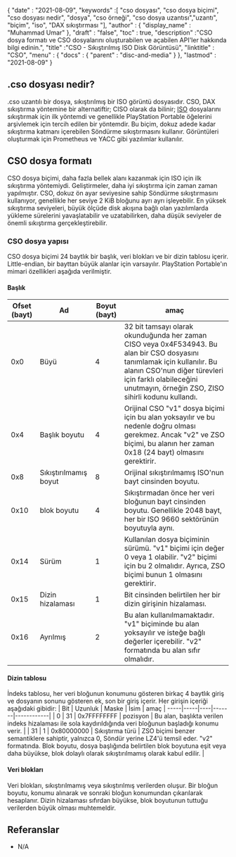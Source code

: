 {
  "date" : "2021-08-09",
  "keywords" :[ "cso dosyası", "cso dosya biçimi", "cso dosyası nedir", "dosya", "cso örneği", "cso dosya uzantısı","uzantı", "biçim", "iso", "DAX sıkıştırması "],
  "author" : {
    "display_name" : "Muhammad Umar"
},
  "draft" : "false",
   "toc" : true,
  "description" :"CSO dosya formatı ve CSO dosyalarını oluşturabilen ve açabilen API'ler hakkında bilgi edinin.",
  "title" :"CSO - Sıkıştırılmış ISO Disk Görüntüsü",
  "linktitle" : "CSO",
  "menu" : {
    "docs" : {
      "parent" : "disc-and-media"
}
},
  "lastmod" : "2021-08-09"
}

## .cso dosyası nedir?

.cso uzantılı bir dosya, sıkıştırılmış bir ISO görüntü dosyasıdır. CSO, DAX sıkıştırma yöntemine bir alternatiftir; CISO olarak da bilinir; [ISO](/tr/compression/iso/) dosyalarını sıkıştırmak için ilk yöntemdi ve genellikle PlayStation Portable öğelerini arşivlemek için tercih edilen bir yöntemdir. Bu biçim, dokuz adede kadar sıkıştırma katmanı içerebilen Söndürme sıkıştırmasını kullanır. Görüntüleri oluşturmak için Prometheus ve YACC gibi yazılımlar kullanılır.

## CSO dosya formatı

CSO dosya biçimi, daha fazla bellek alanı kazanmak için ISO için ilk sıkıştırma yöntemiydi. Geliştirmeler, daha iyi sıkıştırma için zaman zaman yapılmıştır. CSO, dokuz ön ayar seviyesine sahip Söndürme sıkıştırmasını kullanıyor, genellikle her seviye 2 KiB bloğunu ayrı ayrı işleyebilir. En yüksek sıkıştırma seviyeleri, büyük ölçüde disk akışına bağlı olan yazılımlarda yükleme sürelerini yavaşlatabilir ve uzatabilirken, daha düşük seviyeler de önemli sıkıştırma gerçekleştirebilir.

### CSO dosya yapısı

CSO dosya biçimi 24 baytlık bir başlık, veri blokları ve bir dizin tablosu içerir. Little-endian, bir bayttan büyük alanlar için varsayılır. PlayStation Portable'ın mimari özellikleri aşağıda verilmiştir.

#### Başlık

| Ofset (bayt) | Ad | Boyut (bayt) | amaç |
----------|----------|--------------|---------|
| 0x0 | Büyü | 4 | 32 bit tamsayı olarak okunduğunda her zaman CISO veya 0x4F534943. Bu alan bir CSO dosyasını tanımlamak için kullanılır. Bu alanın CSO'nun diğer türevleri için farklı olabileceğini unutmayın, örneğin ZSO, ZISO sihirli kodunu kullandı. |
| 0x4 | Başlık boyutu | 4 | Orijinal CSO "v1" dosya biçimi için bu alan yoksayılır ve bu nedenle doğru olması gerekmez. Ancak "v2" ve ZSO biçimi, bu alanın her zaman 0x18 (24 bayt) olmasını gerektirir. |
| 0x8 | Sıkıştırılmamış boyut | 8 | Orijinal sıkıştırılmamış ISO'nun bayt cinsinden boyutu. |
| 0x10 | blok boyutu | 4 | Sıkıştırmadan önce her veri bloğunun bayt cinsinden boyutu. Genellikle 2048 bayt, her bir ISO 9660 sektörünün boyutuyla aynı. |
| 0x14 | Sürüm | 1 | Kullanılan dosya biçiminin sürümü. "v1" biçimi için değer 0 veya 1 olabilir. "v2" biçimi için bu 2 olmalıdır. Ayrıca, ZSO biçimi bunun 1 olmasını gerektirir. |
| 0x15 | Dizin hizalaması | 1 | Bit cinsinden belirtilen her bir dizin girişinin hizalaması. |
| 0x16 | Ayrılmış | 2 | Bu alan kullanılmamaktadır. "v1" biçiminde bu alan yoksayılır ve isteğe bağlı değerler içerebilir. "v2" formatında bu alan sıfır olmalıdır. |

#### Dizin tablosu

İndeks tablosu, her veri bloğunun konumunu gösteren birkaç 4 baytlık giriş ve dosyanın sonunu gösteren ek, son bir giriş içerir.
Her girişin içeriği aşağıdaki gibidir:
| Bit | Uzunluk | Maske | İsim | amaç |
-----|-----|----|-------|------------|
| 0 | 31 | 0x7FFFFFFFF | pozisyon | Bu alan, başlıkta verilen indeks hizalaması ile sola kaydırıldığında veri bloğunun başladığı konumu verir. |
| 31 | 1 | 0x80000000 | Sıkıştırma türü | ZSO biçimi benzer semantiklere sahiptir, yalnızca 0, Söndür yerine LZ4'ü temsil eder. "v2" formatında. Blok boyutu, dosya başlığında belirtilen blok boyutuna eşit veya daha büyükse, blok dolaylı olarak sıkıştırılmamış olarak kabul edilir. |

#### Veri blokları

Veri blokları, sıkıştırılmamış veya sıkıştırılmış verilerden oluşur. Bir bloğun boyutu, konumu alınarak ve sonraki bloğun konumundan çıkarılarak hesaplanır. Dizin hizalaması sıfırdan büyükse, blok boyutunun tuttuğu verilerden büyük olması muhtemeldir.


## Referanslar

* N/A

